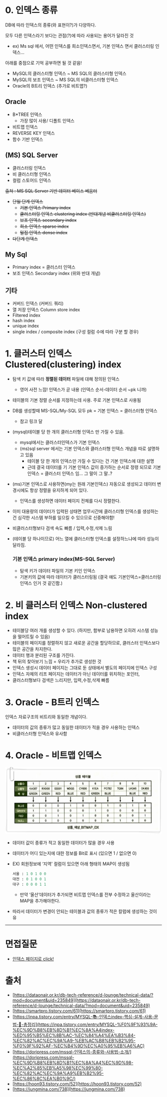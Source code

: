 # 0. 인덱스 종류

DB에 따라 인덱스의 종류(와 표현이?)가 다양하다.

모두 다른 인덱스라기 보다는 관점(?)에 따라 사용되는 용어가 달라진 것

- ex) Ms sql 에서, 어떤 인덱스를 희소인덱스면서, 기본 인덱스 면서 클러스터링 인덱스…

아래를 중점으로 기억 공부하면 될 것 같음!

- MySQL의 클러스터형 인덱스 ~ MS SQL의 클러스터형 인덱스
- MySQL의 보조 인덱스 ~ MS SQL의 비클러스터형 인덱스
- Oracle의 B트리 인덱스 (추가로 비트맵?)

## Oracle

- B*TREE 인덱스
    - 가장 많이 사용/ 디폴트 인덱스
- 비트맵 인덱스
- REVERSE KEY 인덱스
- 함수 기반 인덱스

## (MS) SQL Server

- 클러스터링 인덱스
- 비 클러스터형 인덱스
- 컬럼 스토어드 인덱스

~~출처 : MS SQL Server 기반 데이터 베이스 베움터~~

- ~~단일 단계 인덱스~~
    - ~~기본 인덱스 Primary index~~
    - ~~클러스터링 인덱스 clustering index (반대개념 비클러스터링 인덱스)~~
    - ~~보조 인덱스 secondary index~~
    - ~~희소 인덱스 sparse index~~
    - ~~밀집 인덱스 dense index~~
- ~~다단계 인덱스~~

## My Sql

- Primary index = 클러스터 인덱스
- 보조 인덱스 Secondary index (위와 반대 개념)

## 기타

- 커버드 인덱스 (커버드 쿼리)
- 열 저장 인덱스 Column store index
- Filtered index
- hash index
- unique index
- single index / composite index (구성 컬럼 수에 따라 구분 할 경우)

# 1. 클러스터 인덱스 Clustered(clustering) index

- 탐색 키 값에 따라 **정렬된 데이터** 파일에 대해 정의된 인덱스
    - 영어 사전 느낌! 인덱스가 곧 내용 (인덱스 순서-데이터 순서 ~pk 니까)
- 테이블의 기본 정렬 순서를 지정하는데 사용. 주로 기본 인덱스로 사용됨
- DB를 생성할때 MS-SQL/My-SQL 모두 pk = 기본 인덱스 = 클러스터형 인덱스
    - 참고 링크 달
- (mysql)테이블 당 한 개의 클러스터형 인덱스 만 가질 수 있음.
    - mysql에서는 클러스터인덱스가 기본 인덱스
    - (ms)sql server 에서는 기본 인덱스와 클러스터형 인덱스 개념을 따로 설명하고 있음
        - 테이블 당 한 개의 인덱스만 가질 수 있다는 건 기본 인덱스에 대한 설명
        - 근데 결국 데이터를 기 기본 인덱스 값이 증가하는 순서로 정령 되므로 기본 인덱스 = 클러스터 인덱스 임… 그 말이 그 말..?
- (ms)기본 인덱스로 사용하면(my는 원래 기본인덱스) 자동으로 생성되고 데이터 변경시에도 항상 정렬을 유지하게 되어 있다.
    - 인덱스를 생성하면 데이터 페이지 전체를 다시 정렬한다.
- 이미 대용량의 데이터가 입력된 상태면 업무시간에 클러스터형 인덱스를 생성하는 건 심각한 시스템 부하를 일으킬 수 있으므로 신중해야함!
- 비클러스터형보다 검색 속도 빠름 / 입력,수정,삭제 느림
- (테이블 당 하나이므로) 어느 열에 클러스터형 인덱스를 설정하느냐에 따라 성능이 달라짐.
    
    ### 기본 인덱스 primary index(MS-SQL Server)
    
    - 탐색 키가 데이터 파일의 기본 키인 인덱스
    - 기본키의 값에 따라 데이터가 클러스터링됨 (결국 얘도 기본인덱스=클러스터링 인덱스 인거 것 같긴함.)

# 2. 비 클러스터 인덱스 Non-clustered index

- 테이블당 여러 개를 생성할 수 있다. (하지만, 함부로 남용하면 오히려 시스템 성능을 떨어트릴 수 있음)
- 테이블의 페이지를 정렬하지 않고 새로운 공간을 할당하므로, 클러스터 인덱스보다 많은 공간을 차지한다.
- 데이터 행과 분리된 구조를 가진다.
- 책 뒤의 찾아보기 느낌 = 우리가 추가로 생성한 것
- 인덱스 생성시 데이터 페이지는 그대로 둔 상태에서 별도의 페이지에 인덱스 구성
- 인덱스 자체의 리프 페이지는 데이터가 아닌 데이터를 위치하는 포인터,
- 클러스터형보다 검색은 느리지만, 입력,수정,삭제 빠름

# 3. Oracle - B트리 인덱스

인덱스 자료구조의 비트리와 동일한 개념이다.

- 데이터의 값의 종류가 많고 동일한 데이터가 적을 경우 사용하는 인덱스
- 비클러스터형 인덱스와 유사함

# 4. Oracle - 비트맵 인덱스

![인덱스_종류_비트맵인덱스.jpg](./image/인덱스%20종류_비트맵인덱스.jpg)

- 데이터 값이 종류가 적고 동일한 데이터가 많을 경우 사용
- 데이터가 어디 있는지에 대한 정보를 Bit로 표시 (있으면 1 / 없으면 0)
- EX) 회원정보에 ‘지역’ 컬럼이 있으면 아래 형태의 MAP이 생성됨
    
    ```sql
    서울 : 1 0 1 0 0
    대전 : 0 1 0 0 1
    대구 : 0 0 0 1 1
    ```
    
    - 만약 ‘울산’데이터가 추가되면 비트맵 인덱스를 전부 수정하고 울산이라는 MAP을 추가해야한다.
- 따라서 데이터가 변경이 안되는 테이블과 값의 종류가 적은 칼럼에 생성하는 것이 유

---

# 면접질문

- [인덱스 페이지로 click!](https://github.com/psyStudy/CS_study/blob/main/DB/%EC%9D%B8%EB%8D%B1%EC%8A%A4index.md)

# 출처

- [https://dataonair.or.kr/db-tech-reference/d-lounge/technical-data/?mod=document&uid=235849](https://dataonair.or.kr/db-tech-reference/d-lounge/technical-data/?mod=document&uid=235849)
- [https://smartpro.tistory.com/61](https://smartpro.tistory.com/61)
- [https://inpa.tistory.com/entry/MYSQL-📚-인덱스index-핵심-설계-사용-문법-💯-총정리](https://inpa.tistory.com/entry/MYSQL-%F0%9F%93%9A-%EC%9D%B8%EB%8D%B1%EC%8A%A4index-%ED%95%B5%EC%8B%AC-%EC%84%A4%EA%B3%84-%EC%82%AC%EC%9A%A9-%EB%AC%B8%EB%B2%95-%F0%9F%92%AF-%EC%B4%9D%EC%A0%95%EB%A6%AC)
- [https://doripress.com/mssql-인덱스의-종류와-사용법-소개/](https://doripress.com/mssql-%EC%9D%B8%EB%8D%B1%EC%8A%A4%EC%9D%98-%EC%A2%85%EB%A5%98%EC%99%80-%EC%82%AC%EC%9A%A9%EB%B2%95-%EC%86%8C%EA%B0%9C/)
- [https://hoon93.tistory.com/52](https://hoon93.tistory.com/52)
- [https://jungmina.com/738](https://jungmina.com/738)
